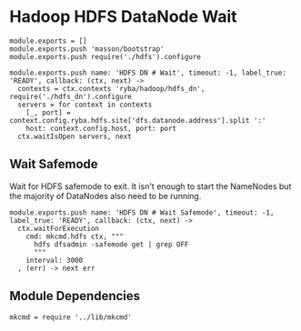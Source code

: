 
# Hadoop HDFS DataNode Wait

    module.exports = []
    module.exports.push 'masson/bootstrap'
    module.exports.push require('./hdfs').configure

    module.exports.push name: 'HDFS DN # Wait', timeout: -1, label_true: 'READY', callback: (ctx, next) ->
      contexts = ctx.contexts 'ryba/hadoop/hdfs_dn', require('./hdfs_dn').configure
      servers = for context in contexts
        [_, port] = context.config.ryba.hdfs.site['dfs.datanode.address'].split ':'
        host: context.config.host, port: port
      ctx.waitIsOpen servers, next

## Wait Safemode

Wait for HDFS safemode to exit. It isn't enough to start the NameNodes but the
majority of DataNodes also need to be running.

    module.exports.push name: 'HDFS DN # Wait Safemode', timeout: -1, label_true: 'READY', callback: (ctx, next) ->
      ctx.waitForExecution
        cmd: mkcmd.hdfs ctx, """
          hdfs dfsadmin -safemode get | grep OFF
          """
        interval: 3000
      , (err) -> next err

## Module Dependencies

    mkcmd = require '../lib/mkcmd'